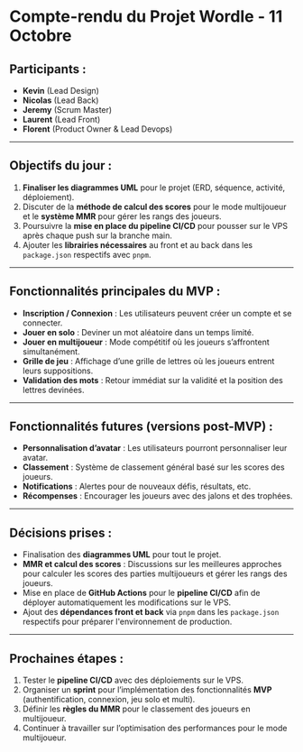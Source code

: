 # **Compte-rendu du Projet Wordle - 11 Octobre**

## **Participants :**

- **Kevin** (Lead Design)
- **Nicolas** (Lead Back)
- **Jeremy** (Scrum Master)
- **Laurent** (Lead Front)
- **Florent** (Product Owner & Lead Devops)

---

## **Objectifs du jour :**

1. **Finaliser les diagrammes UML** pour le projet (ERD, séquence, activité, déploiement).
2. Discuter de la **méthode de calcul des scores** pour le mode multijoueur et le **système MMR** pour gérer les rangs des joueurs.
3. Poursuivre la **mise en place du pipeline CI/CD** pour pousser sur le VPS après chaque push sur la branche main.
4. Ajouter les **librairies nécessaires** au front et au back dans les `package.json` respectifs avec `pnpm`.

---

## **Fonctionnalités principales du MVP :**

- **Inscription / Connexion** : Les utilisateurs peuvent créer un compte et se connecter.
- **Jouer en solo** : Deviner un mot aléatoire dans un temps limité.
- **Jouer en multijoueur** : Mode compétitif où les joueurs s’affrontent simultanément.
- **Grille de jeu** : Affichage d’une grille de lettres où les joueurs entrent leurs suppositions.
- **Validation des mots** : Retour immédiat sur la validité et la position des lettres devinées.

---

## **Fonctionnalités futures (versions post-MVP) :**

- **Personnalisation d’avatar** : Les utilisateurs pourront personnaliser leur avatar.
- **Classement** : Système de classement général basé sur les scores des joueurs.
- **Notifications** : Alertes pour de nouveaux défis, résultats, etc.
- **Récompenses** : Encourager les joueurs avec des jalons et des trophées.

---

## **Décisions prises :**

- Finalisation des **diagrammes UML** pour tout le projet.
- **MMR et calcul des scores** : Discussions sur les meilleures approches pour calculer les scores des parties multijoueurs et gérer les rangs des joueurs.
- Mise en place de **GitHub Actions** pour le **pipeline CI/CD** afin de déployer automatiquement les modifications sur le VPS.
- Ajout des **dépendances front et back** via `pnpm` dans les `package.json` respectifs pour préparer l'environnement de production.

---

## **Prochaines étapes :**

1. Tester le **pipeline CI/CD** avec des déploiements sur le VPS.
2. Organiser un **sprint** pour l’implémentation des fonctionnalités **MVP** (authentification, connexion, jeu solo et multi).
3. Définir les **règles du MMR** pour le classement des joueurs en multijoueur.
4. Continuer à travailler sur l’optimisation des performances pour le mode multijoueur.
